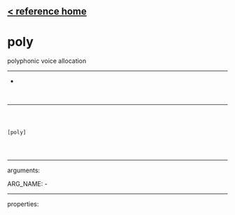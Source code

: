 [< reference home](ceammc_lib.html)
---

# poly


polyphonic voice allocation

---

-
<br>


---


```



[poly]


            
```

---
arguments:

ARG_NAME: -<br>

---
properties:


